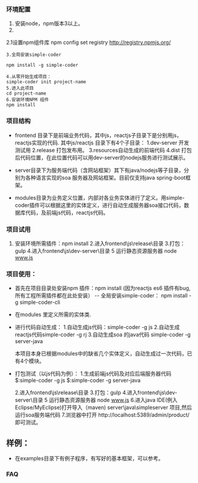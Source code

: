 

### 环境配置
1. 安装node，npm版本3以上。
2. 
2.1设置npm组件库
npm config set registry http://registry.npmjs.org/
```
3.全局安装simple-coder

npm install -g simple-coder

4.从零开始生成项目：
simple-coder init project-name
5.进入此项目
cd project-name
6.安装环境NPM 组件
npm install
```

### 项目结构

- frontend 目录下是前端业务代码，其中js，reactjs子目录下是分别用js，reactjs实现的代码.
  其中js/reactjs 目录下有4个子目录：
  1.dev-server 开发测试用
  2.release 打包发布用。
  3.resources自动生成的前端代码
  4.dist 打包后代码位置，在此位置代码可以用dev-server的nodejs服务进行测试展示。
- server目录下为服务端代码（含网站框架）其下有java/nodejs等子目录，分别为各种语言实现的soa 服务器及网站框架。目前仅支持java spring-boot框架。

- modules目录为业务定义位置，内部对各业务实体进行了定义。用simple-coder插件可以根据这里的实体定义，进行自动生成服务器soa接口代码，数据库代码，及前端js代码，reactjs代码。

### 项目试用
  1. 安装环境所需插件：npm install 
  2.进入frontend\js\release\目录
  3.打包：gulp
  4.进入frontend\js\dev-server\目录
  5 运行静态资源服务器 node www.js
  
### 项目使用：
- 首先在项目目录处安装npm 插件：npm install (因为reactjs es6 插件有bug,所有工程所需插件都在此处安装）
-- 全局安装simple-coder： npm install -g simple-coder-cli 
- 在modules 里定义所需的实体类.
- 进行代码自动生成：
  1.自动生成js代码：simple-coder -g js
  2.自动生成reactjs代码simple-coder -g rj
  3.自动生成soa 的java代码 simple-coder -g server-java
  
  本项目本身已根据modules中的缺省几个实体定义，自动生成过一次代码，已有4个模块。
- 打包测试（以js代码为例）：
  1.生成前端js代码及对应后端服务器代码 
    $:simple-coder -g js
    $:simple-coder -g server-java
    
  2.进入frontend\js\release\目录
  3.打包：gulp
  4.进入frontend\js\dev-server\目录
  5 运行静态资源服务器 node www.js
  6.进入java IDE(例入Eclipse/MyEclipse)打开导入（maven) server\java\simpleserver  项目,然后运行soa服务端代码
  7.浏览器中打开 http://localhost:5389/admin/product/ 即可测试。

## 样例：
- 在examples目录下有例子程序，有写好的基本框架，可以参考。

### FAQ

